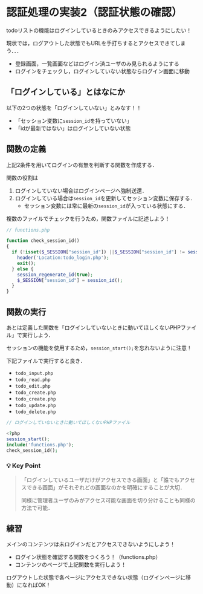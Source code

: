 # 認証処理の実装2（認証状態の確認）

todoリストの機能はログインしているときのみアクセスできるようにしたい！

現状では，ログアウトした状態でもURLを手打ちするとアクセスできてしまう．．．
- 登録画面，一覧画面などはログイン済ユーザのみ見られるようにする
- ログインをチェックし，ログインしていない状態ならログイン画面に移動

## 「ログインしている」とはなにか

以下の2つの状態を「ログインしていない」とみなす！！

- 「セッション変数に`session_id`を持っていない」
- 「idが最新ではない」はログインしていない状態


## 関数の定義

上記2条件を用いてログインの有無を判断する関数を作成する．

関数の役割は
1. ログインしていない場合はログインページへ強制送還．
2. ログインしている場合は`session_id`を更新してセッション変数に保存する．
    - セッション変数には常に最新の`session_id`が入っている状態にする．

複数のファイルでチェックを行うため，関数ファイルに記述しよう！

```php
// functions.php

function check_session_id()
{
  if (!isset($_SESSION["session_id"]) ||$_SESSION["session_id"] != session_id()) {
    header('Location:todo_login.php');
    exit();
  } else {
    session_regenerate_id(true);
    $_SESSION["session_id"] = session_id();
  }
}

```


## 関数の実行

あとは定義した関数を「ログインしていないときに動いてほしくないPHPファイル」で実行しよう．

セッションの機能を使用するため，`session_start();`を忘れないように注意！

下記ファイルで実行すると良き．
- `todo_input.php`
- `todo_read.php`
- `todo_edit.php`
- `todo_create.php`
- `todo_create.php`
- `todo_update.php`
- `todo_delete.php`

```php
// ログインしていないときに動いてほしくないPHPファイル

<?php
session_start();
include('functions.php');
check_session_id();

```

### 💡 Key Point

>「ログインしているユーザだけがアクセスできる画面」と「誰でもアクセスできる画面」がそれぞれどの画面なのかを明確にすることが大切．
>
>同様に管理者ユーザのみがアクセス可能な画面を切り分けることも同様の方法で可能．


## 練習

メインのコンテンツは未ログインだとアクセスできないようにしよう！

- ログイン状態を確認する関数をつくろう！（functions.php）
- コンテンツのページで上記関数を実行しよう！

ログアウトした状態で各ページにアクセスできない状態（ログインページに移動）になればOK！

